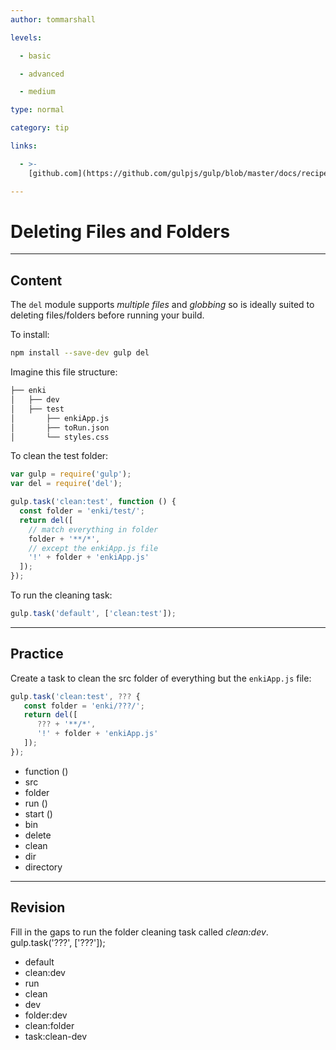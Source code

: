 ```yaml
---
author: tommarshall

levels:

  - basic

  - advanced

  - medium

type: normal

category: tip

links:

  - >-
    [github.com](https://github.com/gulpjs/gulp/blob/master/docs/recipes/delete-files-folder.md){website}

---
```

# Deleting Files and Folders

---
## Content

The `del` module supports *multiple files* and *globbing* so is ideally suited to deleting files/folders before running your build.

To install:
```bash
npm install --save-dev gulp del
```

Imagine this file  structure:
```bash
├── enki
│   ├── dev
│   ├── test
│       ├── enkiApp.js
│       ├── toRun.json
│       └── styles.css
```
To clean the test folder:
```javaScript
var gulp = require('gulp');
var del = require('del');

gulp.task('clean:test', function () {
  const folder = 'enki/test/';
  return del([
    // match everything in folder
    folder + '**/*',
    // except the enkiApp.js file
    '!' + folder + 'enkiApp.js'
  ]);
});
```
To run the cleaning task:
```javaScript
gulp.task('default', ['clean:test']);
```

---
## Practice

Create a task to clean the src folder of everything but the `enkiApp.js` file:

```javascript
gulp.task('clean:test', ??? {
   const folder = 'enki/???/';
   return del([
      ??? + '**/*',
      '!' + folder + 'enkiApp.js'
   ]);
});
```

* function ()
* src
* folder
* run ()
* start ()
* bin
* delete
* clean
* dir
* directory

---
## Revision

Fill in the gaps to run the folder cleaning task called *clean:dev*.
gulp.task('???', ['???']);

* default
* clean:dev
* run
* clean
* dev
* folder:dev
* clean:folder
* task:clean-dev